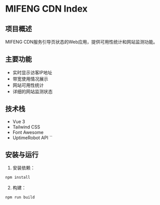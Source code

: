 # MIFENG CDN Index

## 项目概述
MIFENG CDN服务引导页状态的Web应用，提供可用性统计和网站监测功能。

## 主要功能
- 实时显示访客IP地址
- 带宽使用情况展示
- 网站可用性统计
- 详细的网站监测状态

## 技术栈
- Vue 3
- Tailwind CSS
- Font Awesome
- UptimeRobot API
``

## 安装与运行
1. 安装依赖：
```bash
npm install
````
2. 构建：
```bash
npm run build
```


        